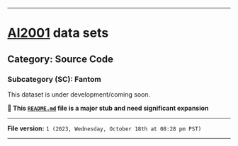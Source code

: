 
***

# [AI2001](https://github.com/seanpm2001/AI2001/) data sets

## Category: Source Code

### Subcategory (SC): Fantom

This dataset is under development/coming soon.

**🌱️ This [`README.md`](/README.md) file is a major stub and need significant expansion**

***

**File version:** `1 (2023, Wednesday, October 18th at 08:28 pm PST)`

***
